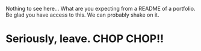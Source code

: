Nothing to see here... What are you expecting from a README of a portfolio. Be glad you have access to this. We can probably shake on it.

# Seriously, leave. CHOP CHOP!!
